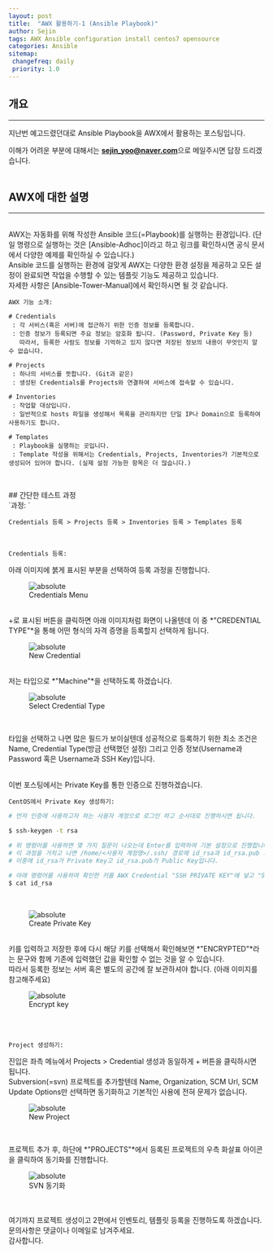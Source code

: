 ```yaml
---
layout: post
title:  "AWX 활용하기-1 (Ansible Playbook)"
author: Sejin
tags: AWX Ansible configuration install centos7 opensource
categories: Ansible
sitemap:
 changefreq: daily
 priority: 1.0
---
```


## 개요
---
지난번 예고드렸던대로 Ansible Playbook을 AWX에서 활용하는 포스팅입니다.

이해가 어려운 부분에 대해서는 **sejin_yoo@naver.com**으로 메일주시면 답장 드리겠습니다.
<br>
<br> 

## AWX에 대한 설명
---

<br>
AWX는 자동화를 위해 작성한 Ansible 코드(=Playbook)를 실행하는 환경입니다. (단일 명령으로 실행하는 것은 [Ansible-Adhoc]이라고 하고 링크를 확인하시면 공식 문서에서 다양한 예제를 확인하실 수 있습니다.)
<br>
Ansible 코드를 실행하는 환경에 걸맞게 AWX는 다양한 환경 설정을 제공하고 모든 설정이 완료되면 작업을 수행할 수 있는 템플릿 기능도 제공하고 있습니다.
<br>
자세한 사항은 [Ansible-Tower-Manual]에서 확인하시면 될 것 같습니다.

`AWX 기능 소개:` 

```
# Credentials
 : 각 서비스(혹은 서버)에 접근하기 위한 인증 정보를 등록합니다.
 : 인증 정보가 등록되면 주요 정보는 암호화 됩니다. (Password, Private Key 등)
   따라서, 등록한 사람도 정보를 기억하고 있지 않다면 저장된 정보의 내용이 무엇인지 알 수 없습니다.

# Projects
 : 하나의 서비스를 뜻합니다. (Git과 같은)
 : 생성된 Credentials를 Projects와 연결하여 서비스에 접속할 수 있습니다.

# Inventories
 : 작업할 대상입니다.
 : 일반적으로 hosts 파일을 생성해서 목록을 관리하지만 단일 IP나 Domain으로 등록하여 사용하기도 합니다.

# Templates
 : Playbook을 실행하는 곳입니다.
 : Template 작성을 위해서는 Credentials, Projects, Inventories가 기본적으로 생성되어 있어야 합니다. (실제 설정 가능한 항목은 더 많습니다.)


```

<br>
## 간단한 테스트 과정
<br>
`과정: `

```
Credentials 등록 > Projects 등록 > Inventories 등록 > Templates 등록 
```
<br>

`Credentials 등록: `

아래 이미지에 붉게 표시된 부분을 선택하여 등록 과정을 진행합니다.

<figure>
  <img data-action="zoom" src='{{ "/assets/img/credentials1.PNG" | relative_url }}' alt='absolute'>
  <figcaption>Credentials Menu</figcaption>
</figure>

<br>
+로 표시된 버튼을 클릭하면 아래 이미지처럼 화면이 나올텐데 이 중 *"CREDENTIAL TYPE"*을 통해 어떤 형식의 자격 증명을 등록할지 선택하게 됩니다.

<figure>
  <img data-action="zoom" src='{{ "/assets/img/credentials2.PNG" | relative_url }}' alt='absolute'>
  <figcaption>New Credential</figcaption>
</figure>

<br>
저는 타입으로 *"Machine"*을 선택하도록 하겠습니다.

<figure>
  <img data-action="zoom" src='{{ "/assets/img/credentials3.PNG" | relative_url }}' alt='absolute'>
  <figcaption>Select Credential Type</figcaption>
</figure>

<br>

타입을 선택하고 나면 많은 필드가 보이실텐데 성공적으로 등록하기 위한 최소 조건은 Name, Credential Type(방금 선택했던 설정) 그리고 인증 정보(Username과 Password 혹은 Username과 SSH Key)입니다.

<br>
이번 포스팅에서는 Private Key를 통한 인증으로 진행하겠습니다.
<br>

`CentOS에서 Private Key 생성하기:`

```bash
# 먼저 인증에 사용하고자 하는 사용자 계정으로 로그인 하고 순서대로 진행하시면 됩니다.

$ ssh-keygen -t rsa

# 위 명령어를 사용하면 몇 가지 질문이 나오는데 Enter를 입력하여 기본 설정으로 진행합니다.
# 이 과정을 거치고 나면 /home/<사용자 계정명>/.ssh/ 경로에 id_rsa과 id_rsa.pub 파일이 생성됩니다. 
# 이중에 id_rsa가 Private Key고 id_rsa.pub가 Public Key입니다.

# 아래 명령어를 사용하여 확인한 키를 AWX Credential "SSH PRIVATE KEY"에 넣고 "SAVE" 버튼으로 저장합니다.
$ cat id_rsa

```
<br>

<figure>
  <img data-action="zoom" src='{{ "/assets/img/keygen.PNG" | relative_url }}' alt='absolute'>
  <figcaption>Create Private Key</figcaption>
</figure>

<br>
키를 입력하고 저장한 후에 다시 해당 키를 선택해서 확인해보면 *"ENCRYPTED"*라는 문구와 함께 기존에 입력했던 값을 확인할 수 없는 것을 알 수 있습니다.
<br>
따라서 등록한 정보는 서버 혹은 별도의 공간에 잘 보관하셔야 합니다. (아래 이미지를 참고해주세요)
<br>
<figure>
  <img data-action="zoom" src='{{ "/assets/img/privatekey-encrypt.PNG" | relative_url }}' alt='absolute'>
  <figcaption>Encrypt key</figcaption>
</figure>

<br>
<br>

`Project 생성하기: `

진입은 좌측 메뉴에서 Projects > Credential 생성과 동일하게 + 버튼을 클릭하시면 됩니다.
<br>
Subversion(=svn) 프로젝트를 추가할텐데 Name, Organization, SCM Url, SCM Update Options만 선택하면 동기화하고 기본적인 사용에 전혀 문제가 없습니다.
<br>
<figure>
  <img data-action="zoom" src='{{ "/assets/img/newproject.PNG" | relative_url }}' alt='absolute'>
  <figcaption>New Project</figcaption>
</figure>

<br>

프로젝트 추가 후, 하단에 *"PROJECTS"*에서 등록된 프로젝트의 우측 화살표 아이콘을 클릭하여 동기화를 진행합니다.
<br>
<figure>
  <img data-action="zoom" src='{{ "/assets/img/syncsvn.PNG" | relative_url }}' alt='absolute'>
  <figcaption>SVN 동기화</figcaption>
</figure>
<br>


<br>
여기까지 프로젝트 생성이고 2편에서 인벤토리, 템플릿 등록을 진행하도록 하겠습니다.




<br>	
문의사항은 댓글이나 이메일로 남겨주세요.
<br>
감사합니다.




[Ansible-Adhoc]: https://docs.ansible.com/ansible/latest/user_guide/intro_adhoc.html
[Ansible-Tower-Manual]: https://docs.ansible.com/ansible-tower/latest/html/userguide/credentials.html#credential-types
